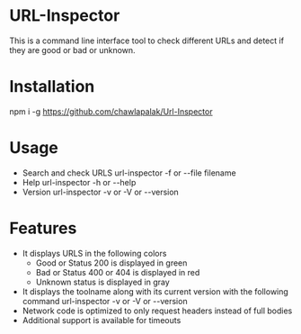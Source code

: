 # URL-Inspector
This is a command line interface tool to check different URLs and detect if they are good or bad or unknown.

# Installation
npm i -g https://github.com/chawlapalak/Url-Inspector

# Usage
* Search and check URLS
    url-inspector -f or --file filename
* Help
    url-inspector -h or --help
* Version
    url-inspector -v or -V or --version

# Features
* It displays URLS in the following colors
    * Good or Status 200 is displayed in green
    * Bad or Status 400 or 404 is displayed in red
    * Unknown status is displayed in gray
* It displays the toolname along with its current version with the following command
    url-inspector -v or -V or --version
* Network code is optimized to only request headers instead of full bodies
* Additional support is available for timeouts





